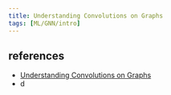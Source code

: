 ```yaml
---
title: Understanding Convolutions on Graphs
tags: [ML/GNN/intro]
---
```




























## references
- [Understanding Convolutions on Graphs](https://distill.pub/2021/understanding-gnns/)
- d
